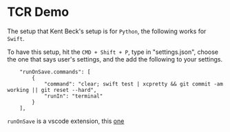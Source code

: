 # TCR Demo

The setup that Kent Beck's setup is for `Python`, the following works for `Swift`.

To have this setup, hit the `CMD + Shift + P`, type in "settings.json", choose the one that says user's settings, and the add the following to your settings.

```
    "runOnSave.commands": [
        {
            "command": "clear; swift test | xcpretty && git commit -am working || git reset --hard",
            "runIn": "terminal"
        }
    ],
```

`runOnSave` is a vscode extension, this [one]()
